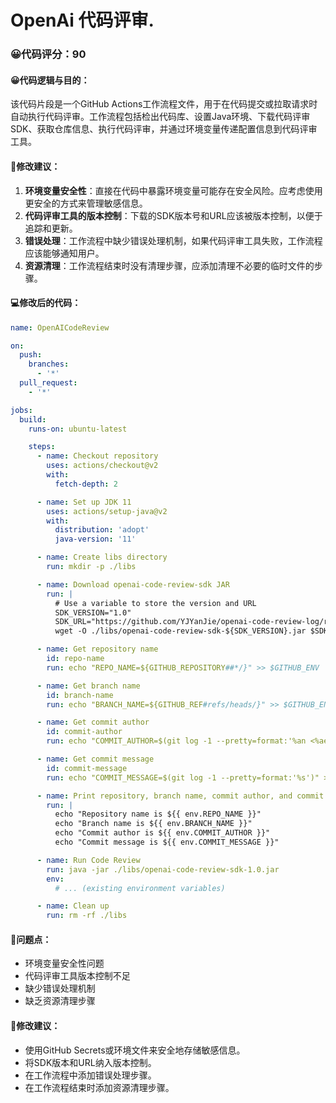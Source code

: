 # OpenAi 代码评审.
### 😀代码评分：90
#### 😀代码逻辑与目的：
该代码片段是一个GitHub Actions工作流程文件，用于在代码提交或拉取请求时自动执行代码评审。工作流程包括检出代码库、设置Java环境、下载代码评审SDK、获取仓库信息、执行代码评审，并通过环境变量传递配置信息到代码评审工具。

#### 🎯修改建议：
1. **环境变量安全性**：直接在代码中暴露环境变量可能存在安全风险。应考虑使用更安全的方式来管理敏感信息。
2. **代码评审工具的版本控制**：下载的SDK版本号和URL应该被版本控制，以便于追踪和更新。
3. **错误处理**：工作流程中缺少错误处理机制，如果代码评审工具失败，工作流程应该能够通知用户。
4. **资源清理**：工作流程结束时没有清理步骤，应添加清理不必要的临时文件的步骤。

#### 💻修改后的代码：
```yaml
name: OpenAICodeReview

on:
  push:
    branches:
      - '*'
  pull_request:
    - '*'

jobs:
  build:
    runs-on: ubuntu-latest

    steps:
      - name: Checkout repository
        uses: actions/checkout@v2
        with:
          fetch-depth: 2

      - name: Set up JDK 11
        uses: actions/setup-java@v2
        with:
          distribution: 'adopt'
          java-version: '11'

      - name: Create libs directory
        run: mkdir -p ./libs

      - name: Download openai-code-review-sdk JAR
        run: |
          # Use a variable to store the version and URL
          SDK_VERSION="1.0"
          SDK_URL="https://github.com/YJYanJie/openai-code-review-log/releases/download/v${SDK_VERSION}/openai-code-review-sdk-${SDK_VERSION}.jar"
          wget -O ./libs/openai-code-review-sdk-${SDK_VERSION}.jar $SDK_URL

      - name: Get repository name
        id: repo-name
        run: echo "REPO_NAME=${GITHUB_REPOSITORY##*/}" >> $GITHUB_ENV

      - name: Get branch name
        id: branch-name
        run: echo "BRANCH_NAME=${GITHUB_REF#refs/heads/}" >> $GITHUB_ENV

      - name: Get commit author
        id: commit-author
        run: echo "COMMIT_AUTHOR=$(git log -1 --pretty=format:'%an <%ae>')" >> $GITHUB_ENV

      - name: Get commit message
        id: commit-message
        run: echo "COMMIT_MESSAGE=$(git log -1 --pretty=format:'%s')" >> $GITHUB_ENV

      - name: Print repository, branch name, commit author, and commit message
        run: |
          echo "Repository name is ${{ env.REPO_NAME }}"
          echo "Branch name is ${{ env.BRANCH_NAME }}"
          echo "Commit author is ${{ env.COMMIT_AUTHOR }}"
          echo "Commit message is ${{ env.COMMIT_MESSAGE }}"

      - name: Run Code Review
        run: java -jar ./libs/openai-code-review-sdk-1.0.jar
        env:
          # ... (existing environment variables)

      - name: Clean up
        run: rm -rf ./libs
```

#### 🤔问题点：
- 环境变量安全性问题
- 代码评审工具版本控制不足
- 缺少错误处理机制
- 缺乏资源清理步骤

#### 🎯修改建议：
- 使用GitHub Secrets或环境文件来安全地存储敏感信息。
- 将SDK版本和URL纳入版本控制。
- 在工作流程中添加错误处理步骤。
- 在工作流程结束时添加资源清理步骤。